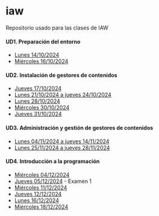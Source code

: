 # iaw
Repositorio usado para las clases de IAW

#### UD1. Preparación del entorno
- [Lunes 14/10/2024](/Schedule/UD1/Lunes%2014-10-2024.md)
- [Miércoles 16/10/2024](/Schedule/UD1/Miércoles%2016-10-2024.md)

#### UD2. Instalación de gestores de contenidos
- [Jueves 17/10/2024](/Schedule/UD2/Jueves%2017-10-2024.md)
- [Lunes 21/10/2024 a jueves 24/10/2024](/Schedule/UD2/Lunes%2021-10-2024%20a%20jueves%2024-10-2024.md)
- [Lunes 28/10/2024](/Schedule/UD2/Lunes%2028-10-2024.md)
- [Miércoles 30/10/2024](/Schedule/UD2/Miércoles%2030-10-2024.md)
- [Jueves 31/10/2024](/Schedule/UD2/Jueves%2031-10-2024.md)

#### UD3. Administración y gestión de gestores de contenidos
- [Lunes 04/11/2024 a jueves 14/11/2024](/Schedule/UD3/Lunes%2004-11-2024%20a%20jueves%2014-11-2024.md)
- [Lunes 25/11/2024 a jueves 28/11/2024](/Schedule/UD3/Lunes%2025-11-2024%20a%20jueves%2028-11-2024.md)

#### UD4. Introducción a la programación
- [Miércoles 04/12/2024](/Schedule/UD4/Miércoles%2004-12-2024.md)
- [Jueves 05/12/2024](/Schedule/UD4/Jueves%2005-12-2024.md) - Examen 1
- [Miércoles 11/12/2024](/Schedule/UD4/Miércoles%2011-12-2024.md)
- [Jueves 12/12/2024](/Schedule/UD4/Jueves%2012-12-2024.md)
- [Lunes 16/12/2024](/Schedule/UD4/Lunes%2016-12-2024.md)
- [Miércoles 18/12/2024](/Schedule/UD4/Miércoles%2018-12-2024.md)

